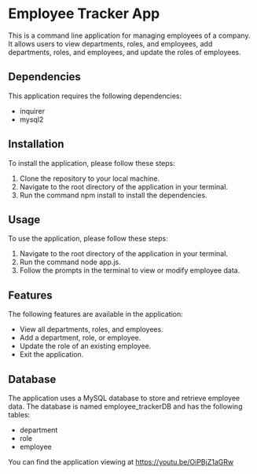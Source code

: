 # Employee Tracker App
This is a command line application for managing employees of a company. It allows users to view departments, roles, and employees, add departments, roles, and employees, and update the roles of employees.

## Dependencies
This application requires the following dependencies:

* inquirer
* mysql2

## Installation
To install the application, please follow these steps:

1. Clone the repository to your local machine.
2. Navigate to the root directory of the application in your terminal.
3. Run the command npm install to install the dependencies.

## Usage
To use the application, please follow these steps:

1. Navigate to the root directory of the application in your terminal.
2. Run the command node app.js.
3. Follow the prompts in the terminal to view or modify employee data.

## Features
The following features are available in the application:

* View all departments, roles, and employees.
* Add a department, role, or employee.
* Update the role of an existing employee.
* Exit the application.

## Database
The application uses a MySQL database to store and retrieve employee data. The database is named employee_trackerDB and has the following tables:

* department
* role
* employee

You can find the application viewing at https://youtu.be/OiPBjZ1aGRw
